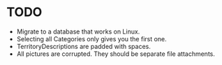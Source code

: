 TODO
====

* Migrate to a database that works on Linux.
* Selecting all Categories only gives you the first one.
* TerritoryDescriptions are padded with spaces.
* All pictures are corrupted. They should be separate file attachments.
